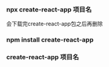 ### npx create-react-app 项目名
会下载完create-react-app包之后再删除
### npm install create-react-app
### create-react-app 项目名